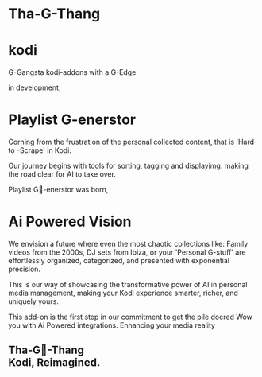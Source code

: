 # Tha-G-Thang
# kodi

G-Gangsta kodi-addons 
with a G-Edge

in development;
# Playlist G-enerstor

Corning from the frustration of
the personal collected content, 
that is 'Hard to -Scrape' in Kodi.

Our journey begins
with tools for 
sorting, 
tagging and 
displayimg.
making the road clear 
for AI to take over.

Playlist G👑-enerstor 
was born,

# Ai Powered Vision 

We envision a future where even the most chaotic collections 
like:
Family videos from the 2000s, 
DJ sets from Ibiza, 
or your 'Personal G-stuff'
are effortlessly organized, categorized, and presented with exponential precision. 

This is our way of showcasing the transformative power of AI in personal media management, making your Kodi experience smarter, richer, and uniquely yours.

This add-on is the first step in our commitment to get the pile doered Wow you with Ai Powered integrations.
Enhancing your media reality 

**Tha-G👑-Thang**  
Kodi, Reimagined.
---
